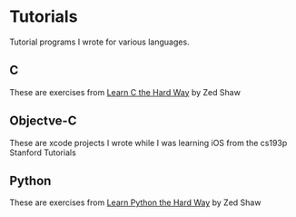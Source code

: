 # Tutorials
Tutorial programs I wrote for various languages. 

## C

These are exercises from [Learn C the Hard Way](http://c.learncodethehardway.org/book/) by Zed Shaw

## Objectve-C

These are xcode projects I wrote while I was learning iOS from the cs193p Stanford Tutorials

## Python

These are exercises from [Learn Python the Hard Way](http://learnpythonthehardway.org/) by Zed Shaw
